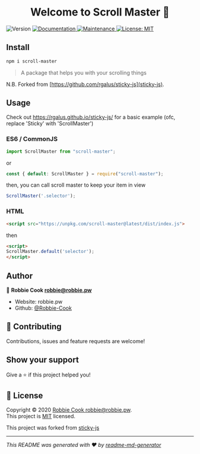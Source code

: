<h1 align="center">Welcome to Scroll Master 👋</h1>
<p>
  <img alt="Version" src="https://img.shields.io/badge/version-0.0.0-blue.svg?cacheSeconds=2592000" />
  <a href="https://github.com/Robbie-Cook/scroll-master#readme" target="_blank">
    <img alt="Documentation" src="https://img.shields.io/badge/documentation-yes-brightgreen.svg" />
  </a>
  <a href="https://github.com/Robbie-Cook/scroll-master/graphs/commit-activity" target="_blank">
    <img alt="Maintenance" src="https://img.shields.io/badge/Maintained%3F-yes-green.svg" />
  </a>
  <a href="https://github.com/Robbie-Cook/scroll-master/blob/master/LICENSE" target="_blank">
    <img alt="License: MIT" src="https://img.shields.io/github/license/Robbie-Cook/Scroll Master Monorepo" />
  </a>
</p>

## Install

```sh
npm i scroll-master
```

> A package that helps you with your scrolling things

N.B. Forked from [https://github.com/rgalus/sticky-js](sticky-js).

## Usage

Check out https://rgalus.github.io/sticky-js/ for a basic example (ofc, replace 'Sticky' with 'ScrollMaster')

### ES6 / CommonJS

```typescript
import ScrollMaster from "scroll-master";
```

or

```typescript
const { default: ScrollMaster } = require("scroll-master");
```

then, you can call scroll master to keep your item in view


```typescript
ScrollMaster('.selector');
```

### HTML

```html
<script src="https://unpkg.com/scroll-master@latest/dist/index.js">
```

then

```html
<script>
ScrollMaster.default('selector');
</script>
```

## Author

👤 **Robbie Cook <robbie@robbie.pw>**

- Website: robbie.pw
- Github: [@Robbie-Cook](https://github.com/Robbie-Cook)

## 🤝 Contributing

Contributions, issues and feature requests are welcome!

## Show your support

Give a ⭐️ if this project helped you!

## 📝 License

Copyright © 2020 [Robbie Cook <robbie@robbie.pw>](https://github.com/Robbie-Cook).<br />
This project is [MIT](https://github.com/Robbie-Cook/scroll-master/blob/master/LICENSE) licensed.

This project was forked from [sticky-js](https://github.com/rgalus/sticky-js)

---

_This README was generated with ❤️ by [readme-md-generator](https://github.com/kefranabg/readme-md-generator)_
